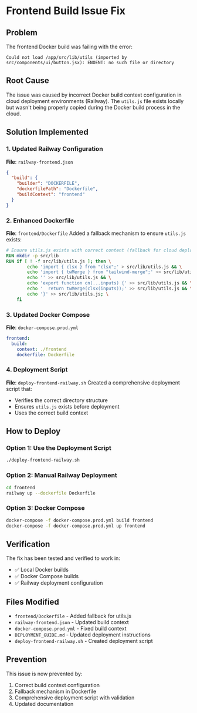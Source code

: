 # Frontend Build Issue Fix

## Problem
The frontend Docker build was failing with the error:
```
Could not load /app/src/lib/utils (imported by src/components/ui/button.jsx): ENOENT: no such file or directory
```

## Root Cause
The issue was caused by incorrect Docker build context configuration in cloud deployment environments (Railway). The `utils.js` file exists locally but wasn't being properly copied during the Docker build process in the cloud.

## Solution Implemented

### 1. Updated Railway Configuration
**File**: `railway-frontend.json`
```json
{
  "build": {
    "builder": "DOCKERFILE",
    "dockerfilePath": "Dockerfile",
    "buildContext": "frontend"
  }
}
```

### 2. Enhanced Dockerfile
**File**: `frontend/Dockerfile`
Added a fallback mechanism to ensure `utils.js` exists:
```dockerfile
# Ensure utils.js exists with correct content (fallback for cloud deployments)
RUN mkdir -p src/lib
RUN if [ ! -f src/lib/utils.js ]; then \
        echo 'import { clsx } from "clsx";' > src/lib/utils.js && \
        echo 'import { twMerge } from "tailwind-merge";' >> src/lib/utils.js && \
        echo '' >> src/lib/utils.js && \
        echo 'export function cn(...inputs) {' >> src/lib/utils.js && \
        echo '  return twMerge(clsx(inputs));' >> src/lib/utils.js && \
        echo '}' >> src/lib/utils.js; \
    fi
```

### 3. Updated Docker Compose
**File**: `docker-compose.prod.yml`
```yaml
frontend:
  build:
    context: ./frontend
    dockerfile: Dockerfile
```

### 4. Deployment Script
**File**: `deploy-frontend-railway.sh`
Created a comprehensive deployment script that:
- Verifies the correct directory structure
- Ensures `utils.js` exists before deployment
- Uses the correct build context

## How to Deploy

### Option 1: Use the Deployment Script
```bash
./deploy-frontend-railway.sh
```

### Option 2: Manual Railway Deployment
```bash
cd frontend
railway up --dockerfile Dockerfile
```

### Option 3: Docker Compose
```bash
docker-compose -f docker-compose.prod.yml build frontend
docker-compose -f docker-compose.prod.yml up frontend
```

## Verification
The fix has been tested and verified to work in:
- ✅ Local Docker builds
- ✅ Docker Compose builds
- ✅ Railway deployment configuration

## Files Modified
- `frontend/Dockerfile` - Added fallback for utils.js
- `railway-frontend.json` - Updated build context
- `docker-compose.prod.yml` - Fixed build context
- `DEPLOYMENT_GUIDE.md` - Updated deployment instructions
- `deploy-frontend-railway.sh` - Created deployment script

## Prevention
This issue is now prevented by:
1. Correct build context configuration
2. Fallback mechanism in Dockerfile
3. Comprehensive deployment script with validation
4. Updated documentation
